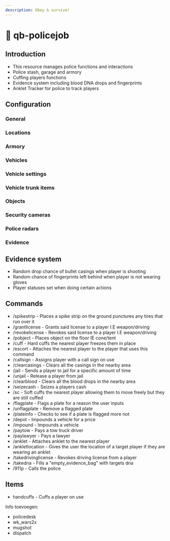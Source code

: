 ```yaml
---
description: Obey & survive!
---
```


# 👮 qb-policejob

## Introduction

* This resource manages police functions and interactions
* Police stash, garage and armory
* Cuffing players functions
* Evidence system including blood DNA drops and fingerprints
* Anklet Tracker for police to track players&#x20;

## Configuration

### General

### Locations



### Armory



### Vehicles



### Vehicle settings



### Vehicle trunk items



### Objects



### Security cameras



### Police radars



### Evidence

## Evidence system

* Random drop chance of bullet casings when player is shooting
* Random chance of fingerprints left behind when player is not wearing gloves
* Player statuses set when doing certain actions


## Commands

* /spikestrip - Places a spike strip on the ground punctures any tires that run over it
* /grantlicense - Grants said license to a player I.E weapon/driving
* /revokelicense - Revokes said license to a player I.E weapon/driving
* /pobject - Places object on the floor IE cone/tent
* /cuff - Hard cuffs the nearest player freezes them in place
* /escort  - Attaches the nearest player to the player that uses this command
* /callsign - Assigns player with a call sign on use
* /clearcasings - Clears all the casings in the nearby area&#x20;
* /jail - Sends a player to jail for a specific amount of time
* /unjail - Release a player from jail
* /clearblood - Clears all the blood drops in the nearby area
* /seizecash - Seizes a players cash
* /sc - Soft cuffs the nearest player allowing them to move freely but they are still cuffed&#x20;
* /flagplate - Flags a plate for a reason the user inputs
* /unflagplate - Remove a flagged plate&#x20;
* /plateinfo - Checks to see if a plate is flagged more not
* /depot - Impounds a vehicle for a price
* /impound - Impounds a vehicle&#x20;
* /paytow - Pays a tow truck driver
* /paylawyer - Pays a lawyer
* /anklet - Attaches anklet to the nearest player
* /ankletlocation - Gives the user the location of a target player if they are wearing an anklet
* /takedrivinglicense - Revokes driving license from a player
* /takedna - Fills a "empty\_evidence\_bag" with targets dna
* /911p - Calls the police

## Items

* handcuffs - Cuffs a player on use



Info toevoegen:
- policedesk
- wk_wars2x
- mugshot
- dispatch